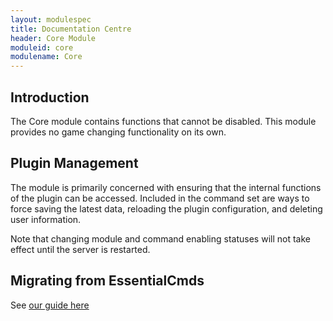 ```yaml
---
layout: modulespec
title: Documentation Centre
header: Core Module
moduleid: core
modulename: Core
---
```


## Introduction

The Core module contains functions that cannot be disabled. This module provides no game changing functionality on its
own.

## Plugin Management

The module is primarily concerned with ensuring that the internal functions of the plugin can be accessed. Included in the
command set are ways to force saving the latest data, reloading the plugin configuration, and deleting user information.

Note that changing module and command enabling statuses will not take effect until the server is restarted.

## Migrating from EssentialCmds

See [our guide here](../configuration/migration.md)